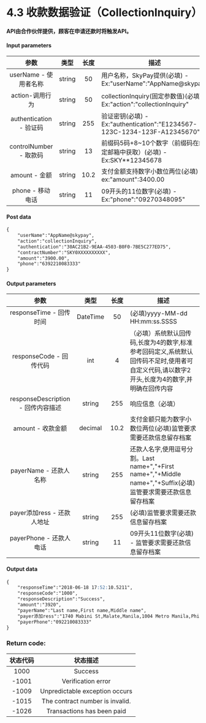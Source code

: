 # 4.3 收款数据验证（CollectionInquiry）
#### API由合作伙伴提供，顾客在申请还款时将触发API。

#### Input parameters
| 参数                        |    类型     | 长度    |描述|
| :-------------------------: | :-----------: |:-----:|--------------------------------|   
|userName - 使用者名称|string|50|用户名称，SkyPay提供(必填) - Ex:"userName":"AppName@skypay"|
|action-调用行为|string|50|collectionInquiry(固定参数值)(必填) - Ex:"action":"collectionInquiry"|
|authentication  - 验证码|string |255|验证密钥(必填) - Ex:"authentication":"E1234567-123C-1234-123F-A12345670"|
|controlNumber - 取款码|string|13|前缀码5码+8~10个数字（前缀码在绑定邮箱中获取）(必填) - Ex:SKY**12345678|
|amount - 金额|string|10.2|支付金额支持数字小数位两位(必填) -  ex:"amount":3400.00|
|phone - 移动电话|string|11|09开头的11位数字(必填)  - Ex:"phone":"09270348095"|

#### Post data

```md
{
    "userName":"AppName@skypay",
    "action":"collectionInquiry",
    "authentication":"30AC21B2-9EAA-4503-B0F0-7BE5C277ED75",
    "contractNumber":"SKY0XXXXXXXXXX",
    "amount":"3900.00",
    "phone":"6392210083333"
}
```
#### Output parameters
| 参数                        |    类型     | 长度    |描述|
| :-------------------------: | :-----------: |:-----:|--------------------------------|   
|responseTime - 回传时间|DateTime|50|(必填)yyyy-MM-dd HH:mm:ss.SSSS|
|responseCode - 回传代码|int|4|（必填）系统默认回传码,长度为4的数字,标准参考回码定义,系统默认回传码不足时,使用者可自定义代码,请以数字2开头,长度为4的数字,并明确在回传内容|
|responseDescription - 回传内容描述|string|255|响应信息（必填）|
|amount - 收款金额|decimal|10.2|支付金额只能为数字小数位两位(必填)监管要求需要还款信息留存档案|
|payerName - 还款人名称|string|255|还款人名字,使用逗号分割。Last name+","+First name+","+Middle name+","+Suffix(必填)监管要求需要还款信息留存档案|
|payer添加ress - 还款人地址|string|255|(必填)监管要求需要还款信息留存档案|
|payerPhone - 还款人电话|string|11|09开头11位数字(必填) - 监管要求需要还款信息留存档案|

#### Output data
```md
{
    "responseTime":"2018-06-18 17:52:10.5211",
    "responseCode":"1000",
    "responseDescription":"Success",
    "amount":"3920",
    "payerName":"Last name,First name,Middle name",
    "payer添加ress":"1740 Mabini St,Malate,Manila,1004 Metro Manila,Phi-lip-pin",
    "payerPhone":"092210083333"
}

```

### Return code:

| 状态代码                        |   状态描述    | 
| :-------------------------: | :-----------: |
|1000 |Success|
|-1001|Verification error|
|-1009|Unpredictable exception occurs|
|-1015|The contract number is invalid.|
|-1026|Transactions has been paid|






